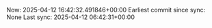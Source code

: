 Now: 2025-04-12 16:42:32.491846+00:00 Earliest commit since sync: None Last sync: 2025-04-12 06:42:31+00:00
